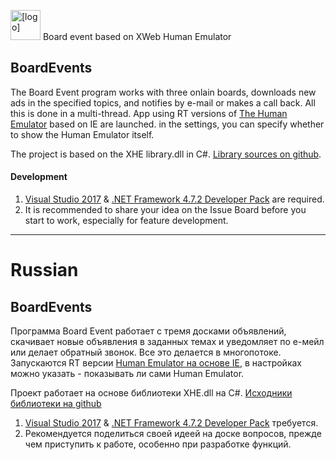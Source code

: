 <img src="https://humanemulator.info/images/logo.png" alt="[logo]" width="48"/> Board event based on XWeb Human Emulator

## BoardEvents
The Board Event program works with three onlain boards, downloads new ads in the specified topics, and notifies by e-mail or makes a call back.
All this is done in a multi-thread. App using RT versions of [The Human Emulator] based on IE are launched. in the settings, you can specify whether to show the Human Emulator itself.

The project is based on the XHE library.dll in C#. [Library sources on github].

#### Development

1. [Visual Studio 2017] & [.NET Framework 4.7.2 Developer Pack] are required.
2. It is recommended to share your idea on the Issue Board before you start to work,
especially for feature development.

[The Human Emulator]: http://webemulator.com/
[Library sources on github]: https://github.com/bigfozzy/Templates-CSHARP

--------------------------------

# Russian
## BoardEvents

Программа Board Event работает с тремя досками объявлений, скачивает новые объявления в заданных темах и уведомляет по е-мейл или делает обратный звонок.
Все это делается в многопотоке. Запускаются RT версии [Human Emulator на основе IE], в настройках можно указать - показывать ли сами Human Emulator.


Проект работает на основе библиотеки XHE.dll на C#. [Исходники библиотеки на github]

1. [Visual Studio 2017] & [.NET Framework 4.7.2 Developer Pack] требуется.
2. Рекомендуется поделиться своей идеей на доске вопросов, прежде чем приступить к работе,
особенно при разработке функций.

[Human Emulator на основе IE]: https://humanemulator.info
[Исходники библиотеки на github]: https://github.com/bigfozzy/Templates-CSHARP
[Visual Studio 2017]:   https://www.visualstudio.com/downloads/
[.NET Framework 4.7.2 Developer Pack]: https://dotnet.microsoft.com/download/dotnet-framework/net472
